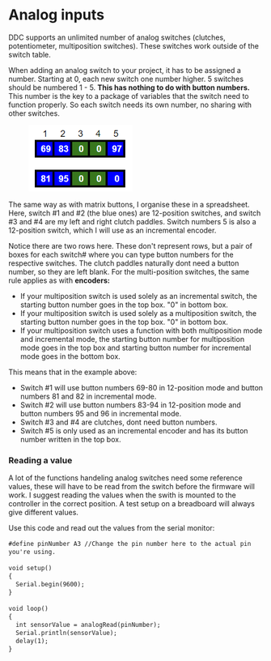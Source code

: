 # Analog inputs

DDC supports an unlimited number of analog switches (clutches, potentiometer, multiposition switches). These switches work outside of the switch table.

When adding an analog switch to your project, it has to be assigned a number. Starting at 0, each new switch one number higher. 5 switches should be numbered 1 - 5. **This has nothing to do with button numbers.** This number is the key to a package of variables that the switch need to function properly. So each switch needs its own number, no sharing with other switches.

<figure><img src="../.gitbook/assets/image (16) (1).png" alt=""><figcaption></figcaption></figure>

The same way as with matrix buttons, I organise these in a spreadsheet. Here, switch #1 and #2 (the blue ones) are 12-position switches, and switch #3 and #4 are my left and right clutch paddles. Switch numbers 5 is also a 12-position switch, which I will use as an incremental encoder.

Notice there are two rows here. These don't represent rows, but a pair of boxes for each switch# where you can type button numbers for the respective switches. The clutch paddles naturally dont need a button number, so they are left blank. For the multi-position switches, the same rule applies as with **encoders:**

* If your multiposition switch is used solely as an incremental switch, the starting button number goes in the top box. "0" in bottom box.
* If your multiposition switch is used solely as a multiposition switch, the starting button number goes in the top box. "0" in bottom box.
* If your multiposition switch uses a function with both multiposition mode and incremental mode, the starting button number for multiposition mode goes in the top box and starting button number for incremental mode goes in the bottom box.

This means that in the example above:

* Switch #1 will use button numbers 69-80 in 12-position mode and button numbers 81 and 82 in incremental mode.
* Switch #2 will use button numbers 83-94 in 12-position mode and button numbers 95 and 96 in incremental mode.
* Switch #3 and #4 are clutches, dont need button numbers.
* Switch #5 is only used as an incremental encoder and has its button number written in the top box.

### Reading a value

A lot of the functions handeling analog switches need some reference values, these will have to be read from the switch before the firmware will work. I suggest reading the values when the swith is mounted to the controller in the correct position. A test setup on a breadboard will always give different values.

Use this code and read out the values from the serial monitor:

```
#define pinNumber A3 //Change the pin number here to the actual pin you're using.

void setup()
{
  Serial.begin(9600);
}

void loop() 
{
  int sensorValue = analogRead(pinNumber);
  Serial.println(sensorValue);
  delay(1);
}
```
